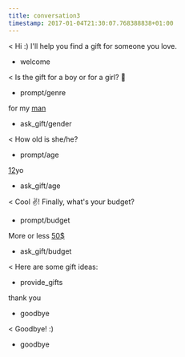 ```yaml
---
title: conversation3
timestamp: 2017-01-04T21:30:07.768388838+01:00
---
```


< Hi :) I'll help you find a gift for someone you love.
* welcome

< Is the gift for a boy or for a girl? 👫
* prompt/genre

for my [man](genre)
* ask_gift/gender

< How old is she/he?
* prompt/age

[12](number/age)yo
* ask_gift/age

< Cool ✌! Finally, what's your budget?
* prompt/budget

More or less [50$](amount-of-money/budget)
* ask_gift/budget

< Here are some gift ideas:
* provide_gifts

thank you
* goodbye

< Goodbye! :)
* goodbye
